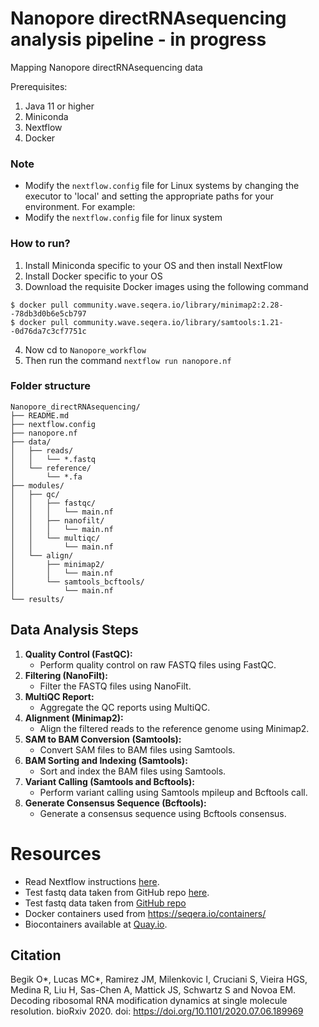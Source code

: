 # Nanopore directRNAsequencing analysis pipeline - in progress
Mapping Nanopore directRNAsequencing data

Prerequisites:
1. Java 11 or higher
2. Miniconda
3. Nextflow 
4. Docker

### Note
- Modify the `nextflow.config` file for Linux systems by changing the executor to 'local' and setting the appropriate paths for your environment. For example:
- Modify the `nextflow.config` file for linux system

### How to run?
1. Install Miniconda specific to your OS and then install NextFlow
2. Install Docker specific to your OS
3. Download the requisite Docker images using the following command
```
$ docker pull community.wave.seqera.io/library/minimap2:2.28--78db3d0b6e5cb797
$ docker pull community.wave.seqera.io/library/samtools:1.21--0d76da7c3cf7751c
```
4. Now cd to `Nanopore_workflow`
5. Then run the command `nextflow run nanopore.nf`

### Folder structure ##

```
Nanopore_directRNAsequencing/
├── README.md
├── nextflow.config
├── nanopore.nf
├── data/
│   ├── reads/
│   │   └── *.fastq
│   └── reference/
│       └── *.fa
├── modules/
│   ├── qc/
│   │   ├── fastqc/
│   │   │   └── main.nf
│   │   ├── nanofilt/
│   │   │   └── main.nf
│   │   └── multiqc/
│   │       └── main.nf
│   └── align/
│       ├── minimap2/
│       │   └── main.nf
│       └── samtools_bcftools/
│           └── main.nf
└── results/
```
## Data Analysis Steps
1. **Quality Control (FastQC):** 
    - Perform quality control on raw FASTQ files using FastQC.
2. **Filtering (NanoFilt):** 
    - Filter the FASTQ files using NanoFilt.
3. **MultiQC Report:**
    - Aggregate the QC reports using MultiQC.
4. **Alignment (Minimap2):** 
    - Align the filtered reads to the reference genome using Minimap2.
5. **SAM to BAM Conversion (Samtools):** 
    - Convert SAM files to BAM files using Samtools.
6. **BAM Sorting and Indexing (Samtools):** 
    - Sort and index the BAM files using Samtools.
7. **Variant Calling (Samtools and Bcftools):** 
    - Perform variant calling using Samtools mpileup and Bcftools call.
8. **Generate Consensus Sequence (Bcftools):** 
    - Generate a consensus sequence using Bcftools consensus.

# Resources
- Read Nextflow instructions [here](https://www.nextflow.io/).
- Test fastq data taken from GitHub repo [here](https://github.com/novoalab/Best_Practices_dRNAseq_analysis/blob/master/README.md).
- Test fastq data taken from [GitHub repo](https://github.com/novoalab/Best_Practices_dRNAseq_analysis/blob/master/README.md)
- Docker containers used from https://seqera.io/containers/
- Biocontainers available at [Quay.io](https://quay.io/).


## Citation
Begik O*, Lucas MC*, Ramirez JM, Milenkovic I, Cruciani S, Vieira HGS, Medina R, Liu H, Sas-Chen A, Mattick JS, Schwartz S and Novoa EM. Decoding ribosomal RNA modification dynamics at single molecule resolution. bioRxiv 2020. doi: https://doi.org/10.1101/2020.07.06.189969
